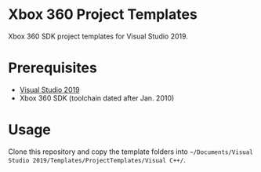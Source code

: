 # Xbox 360 Project Templates
Xbox 360 SDK project templates for Visual Studio 2019.

# Prerequisites
- [Visual Studio 2019](https://aka.ms/vs/16/release/vs_community.exe)
- Xbox 360 SDK (toolchain dated after Jan. 2010)

# Usage
Clone this repository and copy the template folders into `~/Documents/Visual Studio 2019/Templates/ProjectTemplates/Visual C++/`.